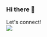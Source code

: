 ### Hi there 👋

Let's connect!</br>
<a href=https://www.linkedin.com/in/jessicamdao/><img src="https://img.shields.io/badge/LinkedIn-0077B5?style=for-the-badge&logo=linkedin&logoColor=white"></a>
</br>
<!--
**JessicaDao/jessicadao** is a ✨ _special_ ✨ repository because its `README.md` (this file) appears on your GitHub profile.

Here are some ideas to get you started:

- 🔭 I’m currently working on ...
- 🌱 I’m currently learning ...
- 👯 I’m looking to collaborate on ...
- 🤔 I’m looking for help with ...
- 💬 Ask me about ...
- 📫 How to reach me: ...
- 😄 Pronouns: ...
- ⚡ Fun fact: ...
-->
